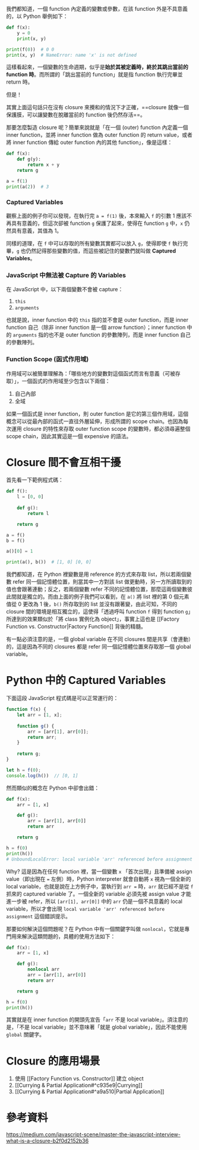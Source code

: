 我們都知道，一個 function 內定義的變數或參數，在該 function 外是不具意義的，以 Python 舉例如下：

```Python
def f(x):
    y = 0
    print(x, y)

print(f(0))  # 0 0
print(x, y)  # NameError: name 'x' is not defined
```

這樣看起來，一個變數的生命週期，似乎是**始於其被定義時，終於其跳出當前的 function 時**。而所謂的「跳出當前的 function」就是指 function 執行完畢並 return 時。

但是！

其實上面這句話只在沒有 closure 來攪和的情況下才正確，==closure 就像一個保護膜，可以讓變數在脫離當前的 function 後仍然存活==。

那要怎麼製造 closure 呢？簡單來說就是「在一個 (outer) function 內定義一個 inner function，並將 inner function 做為 outer function 的 return value，或者將 inner function 傳給 outer function 內的其他 function」，像是這樣：

```Python
def f(x):
    def g(y):
        return x + y
    return g

a = f(1)
print(a(2))  # 3
```

### Captured Variables

觀察上面的例子你可以發現，在執行完 `a = f(1)` 後，本來輸入 `f` 的引數 1 應該不再具有意義的，但這次卻被 function `g` 保護了起來，使得在 function `g` 中，`x` 仍然具有意義，其值為 1。

同樣的道理，在 `f` 中可以存取的所有變數其實都可以放入 `g`，使得即使 `f` 執行完畢，`g` 也仍然記得那些變數的值，而這些被記住的變數們就叫做 **Captured Variables**。

### JavaScript 中無法被 Capture 的 Variables

在 JavaScript 中，以下兩個變數不會被 capture：

1. `this`
2. `arguments`

也就是說，inner function 中的 `this` 指的並不會是 outer function，而是 inner function 自己（除非 inner function 是一個 arrow function）；inner function 中的 `arguments` 指的也不是 outer function 的參數陣列，而是 inner function 自己的參數陣列。

### Function Scope (函式作用域)

作用域可以被簡單理解為：「哪些地方的變數對這個函式而言有意義（可被存取）」，一個函式的作用域至少包含以下兩個：

1.  自己內部
2. 全域

如果一個函式是 inner function，則 outer function 是它的第三個作用域，這個概念可以從最內部的函式一直往外層延伸，形成所謂的 scope chain。也因為每次運用 closure 的特性來存取 outer function scope 的變數時，都必須尋遍整個 scope chain，因此其實這是一個 expensive 的語法。

# Closure 間不會互相干擾

首先看一下範例程式碼：

```Python
def f():
    l = [0, 0]
    
    def g():
        return l

    return g

a = f()
b = f()

a()[0] = 1

print(a(), b())  # [1, 0] [0, 0]
```

我們都知道，在 Python 裡變數是用 reference 的方式來存取 list，所以若兩個變數 refer 同一個記憶體位置，則當其中一方對該 list 做更動時，另一方所讀取到的值也會跟著連動；反之，若兩個變數 refer 不同的記憶體位置，那麼這兩個變數彼此間就是獨立的。而由上面的例子我們可以看到，在 `a()` 將 list 裡的第 0 個元素值從 0 更改為 1 後，`b()` 所存取到的 list 並沒有跟著變，由此可知，不同的 closure 間的環境是相互獨立的，這使得「透過呼叫 function `f` 得到 function `g`」所達到的效果類似於「將 class 實例化為 object」，事實上這也是 [[Factory Function vs. Constructor|Factory Function]] 背後的精髓。

有一點必須注意的是，一個 global variable 在不同 closures 間是共享（會連動）的，這是因為不同的 closures 都是 refer 同一個記憶體位置來存取那一個 global variable。

# Python 中的 Captured Variables

下面這段 JavaScript 程式碼是可以正常運行的：

```JavaScript
function f(x) {
    let arr = [1, x];
    
    function g() {
        arr = [arr[1], arr[0]];
        return arr;
    }
    
    return g;
}

let h = f(0);
console.log(h())  // [0, 1]
```

然而類似的概念在 Python 中卻會出錯：

```Python
def f(x):
    arr = [1, x]

    def g():
        arr = [arr[1], arr[0]]
        return arr

    return g

h = f(0)
print(h())
# UnboundLocalError: local variable 'arr' referenced before assignment
```

Why? 這是因為在任何 function 裡，當一個變數 `x` 「首次出現」且準備被 assign value（即出現在 `=` 左側）時，Python interpreter 就會自動將 `x` 視為一個全新的 local variable，也就是說在上方例子中，當執行到 `arr =` 時，`arr` 就已經不是從 `f` 抓來的 captured variable 了。一個全新的 variable 必須先被 assign value 才能進一步被 refer，所以 `[arr[1], arr[0]]` 中的 `arr` 仍是一個不具意義的 local variable，所以才會出現 `local variable 'arr' referenced before assignment` 這個錯誤提示。

那要如何解決這個問題呢？在 Python 中有一個關鍵字叫做 `nonlocal`，它就是專門用來解決這類問題的，具體的使用方法如下：

```Python
def f(x):
    arr = [1, x]

    def g():
        nonlocal arr
        arr = [arr[1], arr[0]]
        return arr

    return g

h = f(0)
print(h())
```

其實就是在 inner function 的開頭先宣告「`arr` 不是 local variable」。須注意的是，「不是 local variable」並不意味著「就是 global variable」，因此不能使用 `global` 關鍵字。

# Closure 的應用場景

1. 使用 [[Factory Function vs. Constructor]] 建立 object
2. [[Currying & Partial Application#^c935e9|Currying]]
3. [[Currying & Partial Application#^a9a510|Partial Application]]

# 參考資料

<https://medium.com/javascript-scene/master-the-javascript-interview-what-is-a-closure-b2f0d2152b36>
